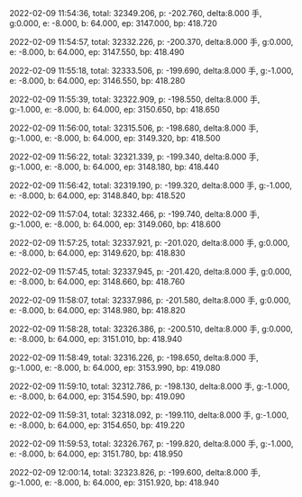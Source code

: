 2022-02-09 11:54:36, total: 32349.206, p: -202.760, delta:8.000 手, g:0.000, e: -8.000, b: 64.000, ep: 3147.000, bp: 418.720

2022-02-09 11:54:57, total: 32332.226, p: -200.370, delta:8.000 手, g:0.000, e: -8.000, b: 64.000, ep: 3147.550, bp: 418.490

2022-02-09 11:55:18, total: 32333.506, p: -199.690, delta:8.000 手, g:-1.000, e: -8.000, b: 64.000, ep: 3146.550, bp: 418.280

2022-02-09 11:55:39, total: 32322.909, p: -198.550, delta:8.000 手, g:-1.000, e: -8.000, b: 64.000, ep: 3150.650, bp: 418.650

2022-02-09 11:56:00, total: 32315.506, p: -198.680, delta:8.000 手, g:-1.000, e: -8.000, b: 64.000, ep: 3149.320, bp: 418.500

2022-02-09 11:56:22, total: 32321.339, p: -199.340, delta:8.000 手, g:-1.000, e: -8.000, b: 64.000, ep: 3148.180, bp: 418.440

2022-02-09 11:56:42, total: 32319.190, p: -199.320, delta:8.000 手, g:-1.000, e: -8.000, b: 64.000, ep: 3148.840, bp: 418.520

2022-02-09 11:57:04, total: 32332.466, p: -199.740, delta:8.000 手, g:-1.000, e: -8.000, b: 64.000, ep: 3149.060, bp: 418.600

2022-02-09 11:57:25, total: 32337.921, p: -201.020, delta:8.000 手, g:0.000, e: -8.000, b: 64.000, ep: 3149.620, bp: 418.830

2022-02-09 11:57:45, total: 32337.945, p: -201.420, delta:8.000 手, g:0.000, e: -8.000, b: 64.000, ep: 3148.660, bp: 418.760

2022-02-09 11:58:07, total: 32337.986, p: -201.580, delta:8.000 手, g:0.000, e: -8.000, b: 64.000, ep: 3148.980, bp: 418.820

2022-02-09 11:58:28, total: 32326.386, p: -200.510, delta:8.000 手, g:0.000, e: -8.000, b: 64.000, ep: 3151.010, bp: 418.940

2022-02-09 11:58:49, total: 32316.226, p: -198.650, delta:8.000 手, g:-1.000, e: -8.000, b: 64.000, ep: 3153.990, bp: 419.080

2022-02-09 11:59:10, total: 32312.786, p: -198.130, delta:8.000 手, g:-1.000, e: -8.000, b: 64.000, ep: 3154.590, bp: 419.090

2022-02-09 11:59:31, total: 32318.092, p: -199.110, delta:8.000 手, g:-1.000, e: -8.000, b: 64.000, ep: 3154.650, bp: 419.220

2022-02-09 11:59:53, total: 32326.767, p: -199.820, delta:8.000 手, g:-1.000, e: -8.000, b: 64.000, ep: 3151.780, bp: 418.950

2022-02-09 12:00:14, total: 32323.826, p: -199.600, delta:8.000 手, g:-1.000, e: -8.000, b: 64.000, ep: 3151.920, bp: 418.940